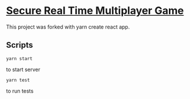 # [Secure Real Time Multiplayer Game](https://www.freecodecamp.org/learn/information-security/information-security-projects/secure-real-time-multiplayer-game)

This project was forked with yarn create react app.

## Scripts
```
yarn start
```
to start server

```
yarn test
```
to run tests